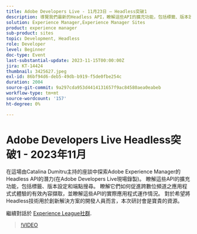 ```yaml
---
title: Adobe Developers Live - 11月23日 — Headless突破1
description: 導覽我們最新的Headless API，瞭解這些API的擴充功能，包括標籤、版本設定和端點搜尋。 瞭解它們如何促進跨數位頻道之應用程式式體驗的有效內容擷取，並瞭解這些API的實際應用程式運作情況。 對於希望將Headless技術用於創新解決方案的開發人員而言，本次研討會是寶貴的資源。
solution: Experience Manager,Experience Manager Sites
product: experience manager
sub-product: sites
topic: Development, Headless
role: Developer
level: Beginner
doc-type: Event
last-substantial-update: 2023-11-15T00:00:00Z
jira: KT-14424
thumbnail: 3425627.jpeg
exl-id: 86bf94d6-deb5-49db-b919-f5de0fbe254c
duration: 2004
source-git-commit: 9a297cda953d4414131657f9ac84580aea0eabeb
workflow-type: tm+mt
source-wordcount: '157'
ht-degree: 0%

---
```


# Adobe Developers Live Headless突破1 - 2023年11月

在這場由Catalina Dumitru主持的座談中探索Adobe Experience Manager的Headless API的潛力(在Adobe Developers Live現場錄製)。 瞭解這些API的擴充功能，包括標籤、版本設定和端點搜尋。 瞭解它們如何促進跨數位頻道之應用程式式體驗的有效內容擷取，並瞭解這些API的實際應用程式運作情況。 對於希望將Headless技術用於創新解決方案的開發人員而言，本次研討會是寶貴的資源。

繼續對話於 [Experience League社群](https://adobe.ly/3rJfZcN).

>[!VIDEO](https://video.tv.adobe.com/v/3425627/?learn=on)
